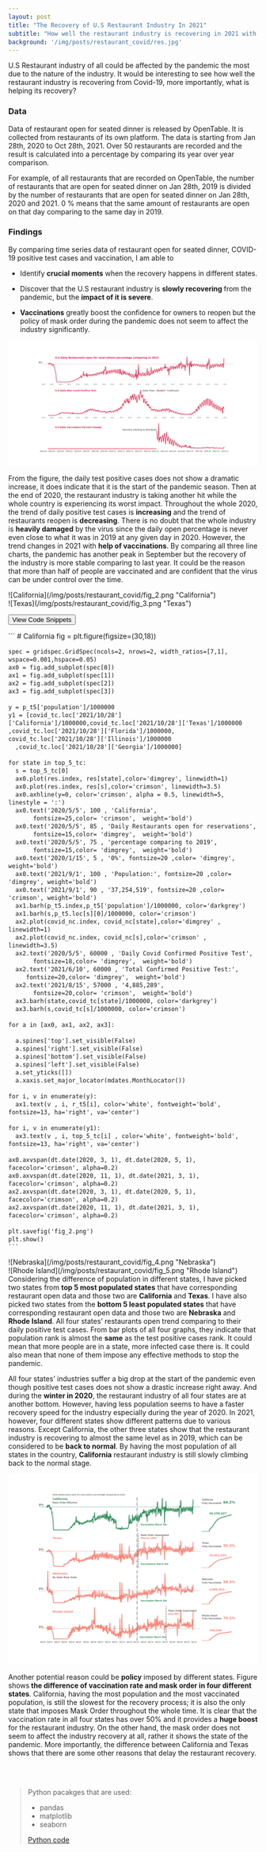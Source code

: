 ```yaml
---
layout: post
title: "The Recovery of U.S Restaurant Industry In 2021"
subtitle: "How well the restaurant industry is recovering in 2021 with the impact of COVID-19?"
background: '/img/posts/restaurant_covid/res.jpg'
---
```

<div class="col-lg-8 col-md-10 mx-auto" markdown="1">
U.S Restaurant industry of all could be affected by the pandemic the most due to the nature of the industry. It would be interesting to see how well the restaurant industry is recovering from Covid-19, more importantly, what is helping its recovery?


### **Data**

Data of restaurant open for seated dinner is released by OpenTable. It is collected from restaurants of its own platform. The data is starting from Jan 28th, 2020 to  Oct 28th, 2021. Over 50 restaurants are recorded and the result is calculated into a percentage by comparing its year over year comparison. 

For example, of all restaurants that are recorded on OpenTable, the number of restaurants that are open for seated dinner on Jan 28th, 2019 is divided by the number of restaurants that are open for seated dinner on Jan 28th, 2020 and 2021. 0 % means that the same amount of restaurants are open on that day comparing to the same day in 2019. 

### **Findings**

By comparing time series data of restaurant open for seated dinner, COVID-19 positive test cases and vaccination, I am
able to 
- Identify <strong class="covid">crucial moments</strong> when the recovery happens in different states.

- Discover that the U.S restaurant industry is <strong class="covid">slowly recovering </strong> from the pandemic, but the <strong class="covid"> impact of it is severe</strong>. 

- <strong class="covid">Vaccinations</strong> greatly boost the confidence for owners to reopen but the policy of mask order during the pandemic does not seem to affect the industry significantly.

![U.S restaurant industy in recovery overivew](/img/posts/restaurant_covid/fig_1.png "U.S restaurant overview")

From the figure, the daily test positive cases does not show a dramatic increase, it does indicate that it is the start of the pandemic season. Then at the end of 2020, the restaurant industry is taking another hit while the whole country is experiencing its worst impact. Throughout the whole 2020, the trend of daily positive test cases is <strong class="covid">increasing</strong> and the trend of restaurants reopen is <strong class="uber">decreasing</strong>. There is no doubt that the whole industry is <strong class="covid">heavily damaged</strong> by the virus since the daily open percentage is never even close to what it was in 2019 at any given day in 2020. However, the trend changes in 2021 with <strong class="covid">help of vaccinations</strong>. By comparing all three line charts, the pandemic has another peak in September but the recovery of the industry is more stable comparing to last year. It could be the reason that more than half of people are vaccinated and are confident that the virus can be under control over the time. 
</div>
<div class="col-md-6" markdown="1">
![California](/img/posts/restaurant_covid/fig_2.png "California")
</div>
<div class="col-md-6" markdown="1">
![Texas](/img/posts/restaurant_covid/fig_3.png "Texas")
</div>
<div class="col-lg-8 col-md-10 mx-auto">
<p>
  <button class="btn btn-primary" type="button" data-toggle="collapse" data-target="#collapseExample" aria-expanded="false" aria-controls="collapseExample">
    View Code Snippets
  </button>
</p>
<div class="collapse" id="collapseExample">
  <div class="card card-body" markdown="1">
    ```
    # California
    fig = plt.figure(figsize=(30,18))

    spec = gridspec.GridSpec(ncols=2, nrows=2, width_ratios=[7,1], wspace=0.001,hspace=0.05)
    ax0 = fig.add_subplot(spec[0])
    ax1 = fig.add_subplot(spec[1])
    ax2 = fig.add_subplot(spec[2])
    ax3 = fig.add_subplot(spec[3])

    y = p_t5['population']/1000000
    y1 = [covid_tc.loc['2021/10/28']['California']/1000000,covid_tc.loc['2021/10/28']['Texas']/1000000
    ,covid_tc.loc['2021/10/28']['Florida']/1000000, covid_tc.loc['2021/10/28']['Illinois']/1000000
      ,covid_tc.loc['2021/10/28']['Georgia']/1000000]

    for state in top_5_tc:
      s = top_5_tc[0]
      ax0.plot(res.index, res[state],color='dimgrey', linewidth=1)
      ax0.plot(res.index, res[s],color='crimson', linewidth=3.5)
      ax0.axhline(y=0, color='crimson', alpha = 0.5, linewidth=5, linestyle = ':') 
      ax0.text('2020/5/5', 100 , 'California',
           fontsize=25,color= 'crimson',  weight='bold')
      ax0.text('2020/5/5', 85 , 'Daily Restaurants open for reservations',
           fontsize=15,color= 'dimgrey',  weight='bold')
      ax0.text('2020/5/5', 75 , 'percentage comparing to 2019',
           fontsize=15,color= 'dimgrey',  weight='bold')
      ax0.text('2020/1/15', 5 , '0%', fontsize=20 ,color= 'dimgrey', weight='bold')
      ax0.text('2021/9/1', 100 , 'Population:', fontsize=20 ,color= 'dimgrey', weight='bold')
      ax0.text('2021/9/1', 90 , '37,254,519', fontsize=20 ,color= 'crimson', weight='bold')
      ax1.barh(p_t5.index,p_t5['population']/1000000, color='darkgrey')
      ax1.barh(s,p_t5.loc[s][0]/1000000, color='crimson')
      ax2.plot(covid_nc.index, covid_nc[state],color='dimgrey' , linewidth=1)
      ax2.plot(covid_nc.index, covid_nc[s],color='crimson' , linewidth=3.5) 
      ax2.text('2020/5/5', 60000 , 'Daily Covid Confirmed Positive Test',
           fontsize=18,color= 'dimgrey',  weight='bold')
      ax2.text('2021/6/10', 60000 , 'Total Confirmed Positive Test:',
         fontsize=20,color= 'dimgrey',  weight='bold')
      ax2.text('2021/8/15', 57000 , '4,885,289',
           fontsize=20,color= 'crimson',  weight='bold')
      ax3.barh(state,covid_tc[state]/1000000, color='darkgrey')
      ax3.barh(s,covid_tc[s]/1000000, color='crimson')
    
    for a in [ax0, ax1, ax2, ax3]:
    
      a.spines['top'].set_visible(False)
      a.spines['right'].set_visible(False)
      a.spines['bottom'].set_visible(False)
      a.spines['left'].set_visible(False)
      a.set_yticks([])
      a.xaxis.set_major_locator(mdates.MonthLocator())
    
    for i, v in enumerate(y):
      ax1.text(v , i, r_t5[i], color='white', fontweight='bold', fontsize=13, ha='right', va='center')

    for i, v in enumerate(y1):
      ax3.text(v , i, top_5_tc[i] , color='white', fontweight='bold', fontsize=13, ha='right', va='center')
    
    ax0.axvspan(dt.date(2020, 3, 1), dt.date(2020, 5, 1), facecolor='crimson', alpha=0.2)
    ax0.axvspan(dt.date(2020, 11, 1), dt.date(2021, 3, 1), facecolor='crimson', alpha=0.2)
    ax2.axvspan(dt.date(2020, 3, 1), dt.date(2020, 5, 1), facecolor='crimson', alpha=0.2)   
    ax2.axvspan(dt.date(2020, 11, 1), dt.date(2021, 3, 1), facecolor='crimson', alpha=0.2)

    plt.savefig('fig_2.png')
    plt.show()
    ```
  </div>
</div>
</div>
<div class="col-md-6" markdown="1">
![Nebraska](/img/posts/restaurant_covid/fig_4.png "Nebraska")
</div>
<div class="col-md-6" markdown="1">
![Rhode Island](/img/posts/restaurant_covid/fig_5.png "Rhode Island")
</div>

<div class="col-lg-8 col-md-10 mx-auto" markdown="1">
Considering the difference of population in different states, I have picked two states from <strong class="covid">top 5 most populated states</strong> that have corresponding restaurant open data and those two are <strong class="covid">California</strong> and <strong class="covid">Texas</strong>. I have also picked two states from the <strong class="uber">bottom 5 least populated states</strong> that have corresponding restaurant open data and those two are <strong class="uber">Nebraska</strong> and <strong class="uber">Rhode Island</strong>. All four states’ restaurants open trend comparing to their daily positive test cases. From bar plots of all four graphs, they indicate that population rank is almost the <strong class="covid">same</strong> as the test positive cases rank. It could mean that more people are in a state, more infected case there is. It could also mean that none of them impose any effective methods to stop the pandemic. 

All four states’ industries suffer a big drop at the start of the pandemic even though positive test cases does not show a drastic increase right away. And during the <strong class="covid">winter in 2020</strong>, the restaurant industry of all four states are at another bottom. However, having less population seems to have a faster recovery speed for the industry especially during the year of 2020. In 2021, however, four different states show different patterns due to various reasons.  Except California, the other three states show that the restaurant industry is recovering to almost the same level as in 2019, which can be considered to be <strong class="covid">back to normal</strong>. By having the most population of all  states in the country, <strong class="covid">California</strong> restaurant industry is still slowly climbing back to the normal stage.

![The mask order](/img/posts/restaurant_covid/fig_6.png "The mask order")

Another potential reason could be <strong class="policy">policy</strong> imposed by different states. Figure shows<strong class="covid"> the difference of vaccination rate and mask order in four different states</strong>. California, having the most population and the most vaccinated population, is still the slowest for the recovery process; it is also the only state that imposes Mask Order throughout the whole time. It is clear that the vaccination rate in all four states has over 50% and it provides a <strong class="covid"> huge boost</strong> for the restaurant industry. On the other hand, the mask order does not seem to affect the industry recovery at all, rather it shows the state of the pandemic. More importantly, the difference between California and Texas shows that there are some other reasons that delay the restaurant recovery. 

 <br/><br/>
 

> Python pacakges that are used:
> - pandas
> - matplotlib
> - seaborn
> 
> <a href="/pdf/project_python_code.pdf" target="_blank">Python code</a>
</div>



